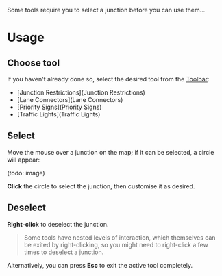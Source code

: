 Some tools require you to select a junction before you can use them...

# Usage

## Choose tool

If you haven't already done so, select the desired tool from the [Toolbar](Toolbar):

* [Junction Restrictions](Junction Restrictions)
* [Lane Connectors](Lane Connectors)
* [Priority Signs](Priority Signs)
* [Traffic Lights](Traffic Lights)

## Select

Move the mouse over a junction on the map; if it can be selected, a circle will appear:

(todo: image)

**Click** the circle to select the junction, then customise it as desired.

## Deselect

**Right-click** to deselect the junction.

> Some tools have nested levels of interaction, which themselves can be exited by right-clicking, so you might need to right-click a few times to deselect a junction.

Alternatively, you can press **Esc** to exit the active tool completely.